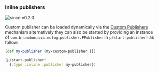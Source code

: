 ### Inline publishers
![since v0.2.0](https://img.shields.io/badge/since-v0.2.0-brightgreen)

Custom publisher can be loaded dynamically via the [Custom Publishers](./custom-publishers.md)
mechanism alternatively they can also be started by providing an instance of
`com.brunobonacci.mulog.publisher.PPublisher` in `μ/start-publisher!`
as follow:

``` clojure
(def my-publisher (my-custom-publisher {})

(μ/start-publisher!
  {:type :inline :publisher my-publisher})
```
